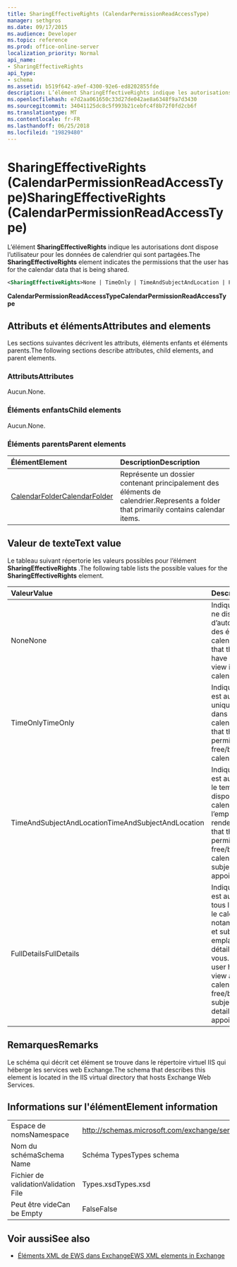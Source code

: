 ```yaml
---
title: SharingEffectiveRights (CalendarPermissionReadAccessType)
manager: sethgros
ms.date: 09/17/2015
ms.audience: Developer
ms.topic: reference
ms.prod: office-online-server
localization_priority: Normal
api_name:
- SharingEffectiveRights
api_type:
- schema
ms.assetid: b519f642-a9ef-4300-92e6-ed8202855fde
description: L’élément SharingEffectiveRights indique les autorisations dont dispose l’utilisateur pour les données de calendrier qui sont partagées.
ms.openlocfilehash: e7d2aa061650c33d27de042ae8a6348f9a7d3430
ms.sourcegitcommit: 34041125dc8c5f993b21cebfc4f8b72f0fd2cb6f
ms.translationtype: MT
ms.contentlocale: fr-FR
ms.lasthandoff: 06/25/2018
ms.locfileid: "19829480"
---
```

# <a name="sharingeffectiverights-calendarpermissionreadaccesstype"></a><span data-ttu-id="6e9d7-103">SharingEffectiveRights (CalendarPermissionReadAccessType)</span><span class="sxs-lookup"><span data-stu-id="6e9d7-103">SharingEffectiveRights (CalendarPermissionReadAccessType)</span></span>

<span data-ttu-id="6e9d7-104">L’élément **SharingEffectiveRights** indique les autorisations dont dispose l’utilisateur pour les données de calendrier qui sont partagées.</span><span class="sxs-lookup"><span data-stu-id="6e9d7-104">The **SharingEffectiveRights** element indicates the permissions that the user has for the calendar data that is being shared.</span></span> 
  
```XML
<SharingEffectiveRights>None | TimeOnly | TimeAndSubjectAndLocation | FullDetails</SharingEffectiveRights>
```

 <span data-ttu-id="6e9d7-105">**CalendarPermissionReadAccessType**</span><span class="sxs-lookup"><span data-stu-id="6e9d7-105">**CalendarPermissionReadAccessType**</span></span>
## <a name="attributes-and-elements"></a><span data-ttu-id="6e9d7-106">Attributs et éléments</span><span class="sxs-lookup"><span data-stu-id="6e9d7-106">Attributes and elements</span></span>

<span data-ttu-id="6e9d7-107">Les sections suivantes décrivent les attributs, éléments enfants et éléments parents.</span><span class="sxs-lookup"><span data-stu-id="6e9d7-107">The following sections describe attributes, child elements, and parent elements.</span></span>
  
### <a name="attributes"></a><span data-ttu-id="6e9d7-108">Attributs</span><span class="sxs-lookup"><span data-stu-id="6e9d7-108">Attributes</span></span>

<span data-ttu-id="6e9d7-109">Aucun.</span><span class="sxs-lookup"><span data-stu-id="6e9d7-109">None.</span></span>
  
### <a name="child-elements"></a><span data-ttu-id="6e9d7-110">Éléments enfants</span><span class="sxs-lookup"><span data-stu-id="6e9d7-110">Child elements</span></span>

<span data-ttu-id="6e9d7-111">Aucun.</span><span class="sxs-lookup"><span data-stu-id="6e9d7-111">None.</span></span>
  
### <a name="parent-elements"></a><span data-ttu-id="6e9d7-112">Éléments parents</span><span class="sxs-lookup"><span data-stu-id="6e9d7-112">Parent elements</span></span>

|<span data-ttu-id="6e9d7-113">**Élément**</span><span class="sxs-lookup"><span data-stu-id="6e9d7-113">**Element**</span></span>|<span data-ttu-id="6e9d7-114">**Description**</span><span class="sxs-lookup"><span data-stu-id="6e9d7-114">**Description**</span></span>|
|:-----|:-----|
|[<span data-ttu-id="6e9d7-115">CalendarFolder</span><span class="sxs-lookup"><span data-stu-id="6e9d7-115">CalendarFolder</span></span>](calendarfolder.md) <br/> |<span data-ttu-id="6e9d7-116">Représente un dossier contenant principalement des éléments de calendrier.</span><span class="sxs-lookup"><span data-stu-id="6e9d7-116">Represents a folder that primarily contains calendar items.</span></span>  <br/> |
   
## <a name="text-value"></a><span data-ttu-id="6e9d7-117">Valeur de texte</span><span class="sxs-lookup"><span data-stu-id="6e9d7-117">Text value</span></span>

<span data-ttu-id="6e9d7-118">Le tableau suivant répertorie les valeurs possibles pour l’élément **SharingEffectiveRights** .</span><span class="sxs-lookup"><span data-stu-id="6e9d7-118">The following table lists the possible values for the **SharingEffectiveRights** element.</span></span> 
  
|<span data-ttu-id="6e9d7-119">**Valeur**</span><span class="sxs-lookup"><span data-stu-id="6e9d7-119">**Value**</span></span>|<span data-ttu-id="6e9d7-120">**Description**</span><span class="sxs-lookup"><span data-stu-id="6e9d7-120">**Description**</span></span>|
|:-----|:-----|
|<span data-ttu-id="6e9d7-121">None</span><span class="sxs-lookup"><span data-stu-id="6e9d7-121">None</span></span>  <br/> |<span data-ttu-id="6e9d7-122">Indique que l’utilisateur ne dispose pas d’autorisation d’afficher des éléments dans le calendrier.</span><span class="sxs-lookup"><span data-stu-id="6e9d7-122">Indicates that the user does not have permission to view items in the calendar.</span></span>  <br/> |
|<span data-ttu-id="6e9d7-123">TimeOnly</span><span class="sxs-lookup"><span data-stu-id="6e9d7-123">TimeOnly</span></span>  <br/> |<span data-ttu-id="6e9d7-124">Indique que l’utilisateur est autorisé à afficher uniquement formulées dans le calendrier.</span><span class="sxs-lookup"><span data-stu-id="6e9d7-124">Indicates that the user has permission to view only free/busy time in the calendar.</span></span>  <br/> |
|<span data-ttu-id="6e9d7-125">TimeAndSubjectAndLocation</span><span class="sxs-lookup"><span data-stu-id="6e9d7-125">TimeAndSubjectAndLocation</span></span>  <br/> |<span data-ttu-id="6e9d7-126">Indique que l’utilisateur est autorisé à afficher le temps de disponibilité dans le calendrier et le sujet et l’emplacement du rendez-vous.</span><span class="sxs-lookup"><span data-stu-id="6e9d7-126">Indicates that the user has permission to view free/busy time in the calendar and the subject and location of appointments.</span></span>  <br/> |
|<span data-ttu-id="6e9d7-127">FullDetails</span><span class="sxs-lookup"><span data-stu-id="6e9d7-127">FullDetails</span></span>  <br/> |<span data-ttu-id="6e9d7-128">Indique que l’utilisateur est autorisé à afficher tous les éléments dans le calendrier, notamment formulées et subject, emplacement et les détails des rendez-vous.</span><span class="sxs-lookup"><span data-stu-id="6e9d7-128">Indicates that the user has permission to view all items in the calendar, including free/busy time and subject, location, and details of appointments.</span></span>  <br/> |
   
## <a name="remarks"></a><span data-ttu-id="6e9d7-129">Remarques</span><span class="sxs-lookup"><span data-stu-id="6e9d7-129">Remarks</span></span>

<span data-ttu-id="6e9d7-130">Le schéma qui décrit cet élément se trouve dans le répertoire virtuel IIS qui héberge les services web Exchange.</span><span class="sxs-lookup"><span data-stu-id="6e9d7-130">The schema that describes this element is located in the IIS virtual directory that hosts Exchange Web Services.</span></span>
  
## <a name="element-information"></a><span data-ttu-id="6e9d7-131">Informations sur l'élément</span><span class="sxs-lookup"><span data-stu-id="6e9d7-131">Element information</span></span>

|||
|:-----|:-----|
|<span data-ttu-id="6e9d7-132">Espace de noms</span><span class="sxs-lookup"><span data-stu-id="6e9d7-132">Namespace</span></span>  <br/> |http://schemas.microsoft.com/exchange/services/2006/types  <br/> |
|<span data-ttu-id="6e9d7-133">Nom du schéma</span><span class="sxs-lookup"><span data-stu-id="6e9d7-133">Schema Name</span></span>  <br/> |<span data-ttu-id="6e9d7-134">Schéma Types</span><span class="sxs-lookup"><span data-stu-id="6e9d7-134">Types schema</span></span>  <br/> |
|<span data-ttu-id="6e9d7-135">Fichier de validation</span><span class="sxs-lookup"><span data-stu-id="6e9d7-135">Validation File</span></span>  <br/> |<span data-ttu-id="6e9d7-136">Types.xsd</span><span class="sxs-lookup"><span data-stu-id="6e9d7-136">Types.xsd</span></span>  <br/> |
|<span data-ttu-id="6e9d7-137">Peut être vide</span><span class="sxs-lookup"><span data-stu-id="6e9d7-137">Can be Empty</span></span>  <br/> |<span data-ttu-id="6e9d7-138">False</span><span class="sxs-lookup"><span data-stu-id="6e9d7-138">False</span></span>  <br/> |
   
## <a name="see-also"></a><span data-ttu-id="6e9d7-139">Voir aussi</span><span class="sxs-lookup"><span data-stu-id="6e9d7-139">See also</span></span>



- [<span data-ttu-id="6e9d7-140">Éléments XML de EWS dans Exchange</span><span class="sxs-lookup"><span data-stu-id="6e9d7-140">EWS XML elements in Exchange</span></span>](ews-xml-elements-in-exchange.md)

